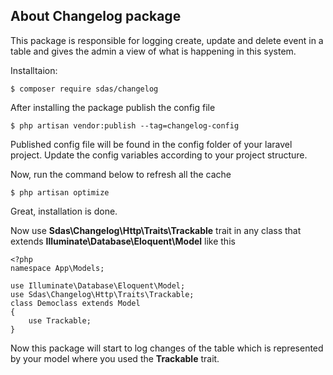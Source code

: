 ## About Changelog package
This package is responsible for logging create, update and delete event in a table and gives the admin a view of what is happening in this system. 

Installtaion:

    $ composer require sdas/changelog
    
After installing the package publish the config file

    $ php artisan vendor:publish --tag=changelog-config

Published config file will be found in the config folder of your laravel project. Update the config variables according to your project structure.

Now, run the command below to refresh all the cache

    $ php artisan optimize
    
Great, installation is done.

Now use <b>Sdas\Changelog\Http\Traits\Trackable</b> trait in any class that extends <b>Illuminate\Database\Eloquent\Model</b> like this

    <?php
    namespace App\Models;

    use Illuminate\Database\Eloquent\Model;
    use Sdas\Changelog\Http\Traits\Trackable;
    class Democlass extends Model
    {
        use Trackable;
    }
    
Now this package will start to log changes of the table which is represented by your model where you used the <b>Trackable</b> trait.
